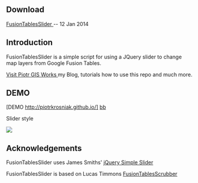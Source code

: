 Download
--------

[FusionTablesSlider ][dl] -- 12 Jan 2014

[dl]: https://github.com/PiotrKrosniak/FusionTablesSlider/archive/master.zip


Introduction
------------

FusionTablesSlider is a simple script for using a JQuery slider to
change map layers from Google Fusion Tables.

[Visit Piotr GIS Works ][aa] my Blog, tutorials how to use this repo and much more.

[aa]: http://piotrgisworks.blogspot.com/ 

DEMO
------------

[DEMO http://piotrkrosniak.github.io/] [bb]

[bb]: http://piotrkrosniak.github.io/
Slider style

<img src="http://4.bp.blogspot.com/-g3zU1lymAh4/UtJethU-StI/AAAAAAAAGfc/Ss-rMMf4ur4/s1600/Screenshot+from+2014-01-12+10:20:10.png"/>

Acknowledgements <a id="acknowledgements" />
----------------

  [ss]: http://loopj.com/jquery-simple-slider/

FusionTablesSlider uses James Smiths' [jQuery Simple Slider][ss]

[dl]: https://github.com/lucastimmons/FusionTablesScrubber/

FusionTablesSlider is based on Lucas Timmons [FusionTablesScrubber][dl]

